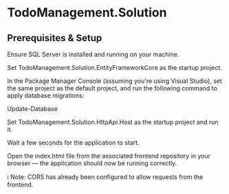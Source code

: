 ﻿# TodoManagement.Solution

## Prerequisites & Setup
Ensure SQL Server is installed and running on your machine.

Set TodoManagement.Solution.EntityFrameworkCore as the startup project.

In the Package Manager Console (assuming you're using Visual Studio), set the same project as the default project, and run the following command to apply database migrations:

Update-Database

Set TodoManagement.Solution.HttpApi.Host as the startup project and run it.

Wait a few seconds for the application to start.

Open the index.html file from the associated frontend repository in your browser — the application should now be running correctly.

ℹ️ Note: CORS has already been configured to allow requests from the frontend.




